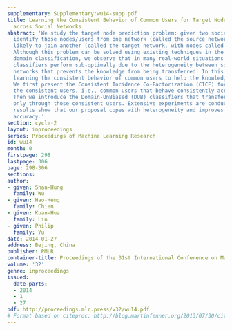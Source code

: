 ```yaml
---
supplementary: Supplementary:wu14-supp.pdf
title: Learning the Consistent Behavior of Common Users for Target Node Prediction
  across Social Networks
abstract: 'We study the target node prediction problem: given two social networks,
  identify those nodes/users from one network (called the source network) who are
  likely to join another (called the target network, with nodes called target nodes).
  Although this problem can be solved using existing techniques in the field of cross
  domain classification, we observe that in many real-world situations the cross-domain
  classifiers perform sub-optimally due to the heterogeneity between source and target
  networks that prevents the knowledge from being transferred. In this paper, we propose
  learning the consistent behavior of common users to help the knowledge transfer.
  We first present the Consistent Incidence Co-Factorization (CICF) for identifying
  the consistent users, i.e., common users that behave consistently across networks.
  Then we introduce the Domain-UnBiased (DUB) classifiers that transfer knowledge
  only through those consistent users. Extensive experiments are conducted and the
  results show that our proposal copes with heterogeneity and improves prediction
  accuracy.'
section: cycle-2
layout: inproceedings
series: Proceedings of Machine Learning Research
id: wu14
month: 0
firstpage: 298
lastpage: 306
page: 298-306
sections: 
author:
- given: Shan-Hung
  family: Wu
- given: Hao-Heng
  family: Chien
- given: Kuan-Hua
  family: Lin
- given: Philip
  family: Yu
date: 2014-01-27
address: Bejing, China
publisher: PMLR
container-title: Proceedings of the 31st International Conference on Machine Learning
volume: '32'
genre: inproceedings
issued:
  date-parts:
  - 2014
  - 1
  - 27
pdf: http://proceedings.mlr.press/v32/wu14.pdf
# Format based on citeproc: http://blog.martinfenner.org/2013/07/30/citeproc-yaml-for-bibliographies/
---
```

